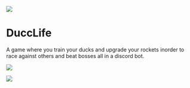 ![](https://images-ext-1.discordapp.net/external/PQKSVG5VttP__6cSXCELWXD8HRl58Zm4JWmsPt2cleo/https/media.discordapp.net/attachments/682157382062964781/919430883977592843/unknown.png)

# DuccLife

A game where you train your ducks and upgrade your rockets inorder to race against others and beat bosses all in a discord bot. 

![](https://media.discordapp.net/attachments/682157382062964781/919446877118824470/ducc.gif)

![](https://media.discordapp.net/attachments/682157382062964781/919448582317281290/ducc.gif)
